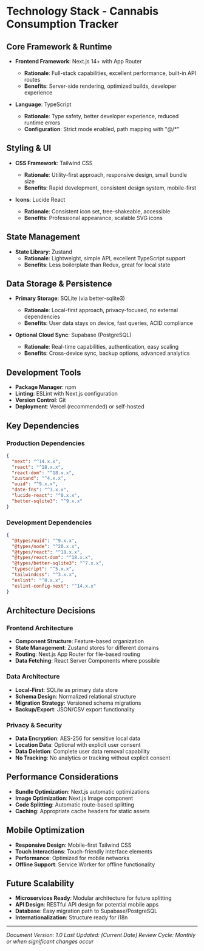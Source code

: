 # Technology Stack - Cannabis Consumption Tracker

## Core Framework & Runtime
- **Frontend Framework**: Next.js 14+ with App Router
  - **Rationale**: Full-stack capabilities, excellent performance, built-in API routes
  - **Benefits**: Server-side rendering, optimized builds, developer experience

- **Language**: TypeScript
  - **Rationale**: Type safety, better developer experience, reduced runtime errors
  - **Configuration**: Strict mode enabled, path mapping with "@/*"

## Styling & UI
- **CSS Framework**: Tailwind CSS
  - **Rationale**: Utility-first approach, responsive design, small bundle size
  - **Benefits**: Rapid development, consistent design system, mobile-first

- **Icons**: Lucide React
  - **Rationale**: Consistent icon set, tree-shakeable, accessible
  - **Benefits**: Professional appearance, scalable SVG icons

## State Management
- **State Library**: Zustand
  - **Rationale**: Lightweight, simple API, excellent TypeScript support
  - **Benefits**: Less boilerplate than Redux, great for local state

## Data Storage & Persistence
- **Primary Storage**: SQLite (via better-sqlite3)
  - **Rationale**: Local-first approach, privacy-focused, no external dependencies
  - **Benefits**: User data stays on device, fast queries, ACID compliance

- **Optional Cloud Sync**: Supabase (PostgreSQL)
  - **Rationale**: Real-time capabilities, authentication, easy scaling
  - **Benefits**: Cross-device sync, backup options, advanced analytics

## Development Tools
- **Package Manager**: npm
- **Linting**: ESLint with Next.js configuration
- **Version Control**: Git
- **Deployment**: Vercel (recommended) or self-hosted

## Key Dependencies

### Production Dependencies
```json
{
  "next": "^14.x.x",
  "react": "^18.x.x",
  "react-dom": "^18.x.x",
  "zustand": "^4.x.x",
  "uuid": "^9.x.x",
  "date-fns": "^3.x.x",
  "lucide-react": "^0.x.x",
  "better-sqlite3": "^9.x.x"
}
```

### Development Dependencies
```json
{
  "@types/uuid": "^9.x.x",
  "@types/node": "^20.x.x",
  "@types/react": "^18.x.x",
  "@types/react-dom": "^18.x.x",
  "@types/better-sqlite3": "^7.x.x",
  "typescript": "^5.x.x",
  "tailwindcss": "^3.x.x",
  "eslint": "^8.x.x",
  "eslint-config-next": "^14.x.x"
}
```

## Architecture Decisions

### Frontend Architecture
- **Component Structure**: Feature-based organization
- **State Management**: Zustand stores for different domains
- **Routing**: Next.js App Router for file-based routing
- **Data Fetching**: React Server Components where possible

### Data Architecture
- **Local-First**: SQLite as primary data store
- **Schema Design**: Normalized relational structure
- **Migration Strategy**: Versioned schema migrations
- **Backup/Export**: JSON/CSV export functionality

### Privacy & Security
- **Data Encryption**: AES-256 for sensitive local data
- **Location Data**: Optional with explicit user consent
- **Data Deletion**: Complete user data removal capability
- **No Tracking**: No analytics or tracking without explicit consent

## Performance Considerations
- **Bundle Optimization**: Next.js automatic optimizations
- **Image Optimization**: Next.js Image component
- **Code Splitting**: Automatic route-based splitting
- **Caching**: Appropriate cache headers for static assets

## Mobile Optimization
- **Responsive Design**: Mobile-first Tailwind CSS
- **Touch Interactions**: Touch-friendly interface elements
- **Performance**: Optimized for mobile networks
- **Offline Support**: Service Worker for offline functionality

## Future Scalability
- **Microservices Ready**: Modular architecture for future splitting
- **API Design**: RESTful API design for potential mobile apps
- **Database**: Easy migration path to Supabase/PostgreSQL
- **Internationalization**: Structure ready for i18n

---

*Document Version: 1.0*
*Last Updated: [Current Date]*
*Review Cycle: Monthly or when significant changes occur*
